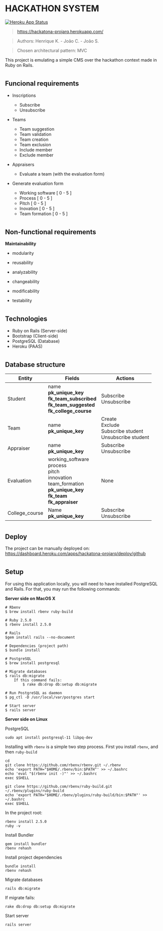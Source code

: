 # HACKATHON SYSTEM
[![Heroku App Status](http://heroku-shields.herokuapp.com/hackatona-projarq)](https://hackatona-projarq.herokuapp.com/)
>https://hackatona-projarq.herokuapp.com/

>Authors: Henrique K. - João C. - João S.

>Chosen architectural pattern: MVC

This project is emulating a simple CMS over the hackathon context made in Ruby on Rails.

#

## Funcional requirements

* Inscriptions
  * Subscribe
  * Unsubscribe

* Teams
  * Team suggestion
  * Team validation
  * Team creation
  * Team exclusion
  * Include member
  * Exclude member

* Appraisers
  * Evaluate a team (with the evaluation form)
  
* Generate evaluation form
  * Working software [ 0 - 5 ]
  * Process [ 0 - 5 ]
  * Pitch [ 0 - 5 ]
  * Inovation [ 0 - 5 ]
  * Team formation [ 0 - 5 ]

#

## Non-functional requirements

**Maintainability**

- modularity
  
- reusability
  
- analyzability
  
- changeability
  
- modificability
  
- testability

#

## Technologies

* Ruby on Rails (Server-side)
* Bootstrap (Client-side)
* PostgreSQL (Database)
* Heroku (PAAS)

#

## Database structure

| Entity | Fields | Actions |
| ---------- | ---------- | ---------- |
| Student | name <br> **pk_unique_key** <br> **fk_team_subscribed** <br> **fk_team_suggested** <br> **fk_college_course** | Subscribe <br> Unsubscribe |
| Team | name <br> **pk_unique_key** | Create <br> Exclude <br> Subscribe student <br> Unsubscribe student | 
| Appraiser | name <br> **pk_unique_key** | Subscribe <br> Unsubscribe |
| Evaluation | working_software <br> process <br> pitch <br> innovation <br> team_formation <br> **pk_unique_key** <br> **fk_team** <br> **fk_appraiser** | None |
| College_course | Name <br> **pk_unique_key** | Subscribe <br> Unsubscribe |

#

## Deploy

The project can be manually deployed on: 
https://dashboard.heroku.com/apps/hackatona-projarq/deploy/github

#

## Setup

For using this application locally, you will need to have installed PostgreSQL and Rails. For that, you may run the following commands:

**Server side on MacOS X**

```
# Rbenv
$ brew install rbenv ruby-build

# Ruby 2.5.0
$ rbenv install 2.5.0

# Rails
$gem install rails --no-document

# Dependencies (project path)
$ bundle install

# PostgreSQL
$ brew install postgresql

# Migrate databases
$ rails db:migrate
    If this command fails:
        $ rake db:drop db:setup db:migrate

# Run PostgreSQL as daemon
$ pg_ctl -D /usr/local/var/postgres start

# Start server
$ rails server
```

**Server side on Linux**

PostgreSQL
```
sudo apt install postgresql-11 libpq-dev
```

Installing with ```rbenv``` is a simple two step process. First you install ```rbenv```, and then ```ruby-build```
```
cd
git clone https://github.com/rbenv/rbenv.git ~/.rbenv
echo 'export PATH="$HOME/.rbenv/bin:$PATH"' >> ~/.bashrc
echo 'eval "$(rbenv init -)"' >> ~/.bashrc
exec $SHELL

git clone https://github.com/rbenv/ruby-build.git ~/.rbenv/plugins/ruby-build
echo 'export PATH="$HOME/.rbenv/plugins/ruby-build/bin:$PATH"' >> ~/.bashrc
exec $SHELL
```
In the project root:
```
rbenv install 2.5.0
ruby -v
```

Install Bundler
```
gem install bundler
rbenv rehash
```

Install project dependencies
```
bundle install
rbenv rehash
```

Migrate databases
```
rails db:migrate
```
If migrate fails:
```
rake db:drop db:setup db:migrate
```

Start server
```
rails server
```
